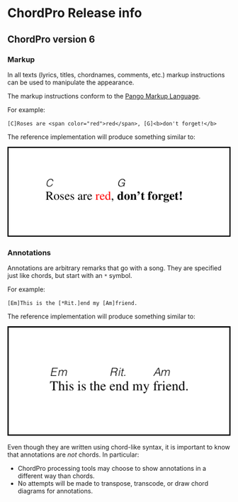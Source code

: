 # ChordPro Release info

## ChordPro version 6

### Markup

In all texts (lyrics, titles, chordnames, comments, etc.) markup
instructions can be used to manipulate the appearance.

The markup instructions conform to the [Pango Markup
Language](Pango_Markup.html).

For example:

    [C]Roses are <span color="red">red</span>, [G]<b>don't forget!</b>
	
The reference implementation will produce something similar to:

![Example markup](images/rosesarered.png)

### Annotations

Annotations are arbitrary remarks that go with a song. They are
specified just like chords, but start with an `*` symbol.

For example:

    [Em]This is the [*Rit.]end my [Am]friend.

The reference implementation will produce something similar to:

![Example annotation](images/thisistheend.png)

Even though they are written using chord-like syntax, it is important
to know that annotations are _not_ chords. In particular:

- ChordPro processing tools may choose to show annotations in a
  different way than chords.
- No attempts will be made to transpose, transcode, or draw chord
  diagrams for annotations.
